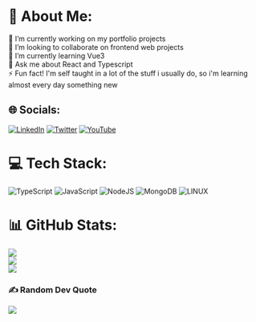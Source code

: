 # 💫 About Me:
🔭 I’m currently working on my portfolio projects<br>👯 I’m looking to collaborate on frontend web projects<br>🌱 I’m currently learning Vue3<br>💬 Ask me about React and Typescript<br>⚡ Fun fact! I'm self taught in a lot of the stuff i usually do, so i'm learning almost every day something new


## 🌐 Socials:
[![LinkedIn](https://img.shields.io/badge/LinkedIn-%230077B5.svg?logo=linkedin&logoColor=white)](https://linkedin.com/in/marcos-baravalle) [![Twitter](https://img.shields.io/badge/Twitter-%231DA1F2.svg?logo=Twitter&logoColor=white)](https://twitter.com/quantumvflux) [![YouTube](https://img.shields.io/badge/YouTube-%23FF0000.svg?logo=YouTube&logoColor=white)](https://youtube.com/channel/UCqnM4rsFOkbr1uZf1rZBm_g) 

# 💻 Tech Stack:
![TypeScript](https://img.shields.io/badge/typescript-%23007ACC.svg?style=for-the-badge&logo=typescript&logoColor=white) ![JavaScript](https://img.shields.io/badge/javascript-%23323330.svg?style=for-the-badge&logo=javascript&logoColor=%23F7DF1E) ![NodeJS](https://img.shields.io/badge/node.js-6DA55F?style=for-the-badge&logo=node.js&logoColor=white) ![MongoDB](https://img.shields.io/badge/MongoDB-%234ea94b.svg?style=for-the-badge&logo=mongodb&logoColor=white) ![LINUX](https://img.shields.io/badge/Linux-FCC624?style=for-the-badge&logo=linux&logoColor=black)
# 📊 GitHub Stats:
![](https://github-readme-stats.vercel.app/api?username=quantumvflux&theme=radical&hide_border=true&include_all_commits=false&count_private=false)<br/>
![](https://github-readme-streak-stats.herokuapp.com/?user=quantumvflux&theme=radical&hide_border=true)<br/>
![](https://github-readme-stats.vercel.app/api/top-langs/?username=quantumvflux&theme=radical&hide_border=true&include_all_commits=false&count_private=false&layout=compact)

### ✍️ Random Dev Quote
![](https://quotes-github-readme.vercel.app/api?type=horizontal&theme=radical)
<!-- Proudly created with GPRM ( https://gprm.itsvg.in ) -->
